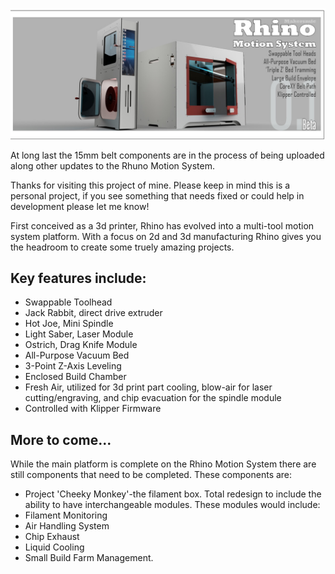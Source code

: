 ![Rhino Motion System](https://github.com/Makersmic/Rhino-3d-Printer/blob/main/Literature/Welcome%20Graphic.jpg)

At long last the 15mm belt components are in the process of being uploaded along other updates to the Rhuno Motion System.

Thanks for visiting this project of mine.  Please keep in mind this is a personal project, if you see something that needs fixed or could help in development please let me know!

First conceived as a 3d printer, Rhino has evolved into a multi-tool motion system platform.  With a focus on 2d and 3d manufacturing Rhino gives you the headroom to create some truely amazing projects.  

## Key features include:
- Swappable Toolhead
- Jack Rabbit, direct drive extruder
- Hot Joe, Mini Spindle
- Light Saber, Laser Module
- Ostrich, Drag Knife Module
- All-Purpose Vacuum Bed
- 3-Point Z-Axis Leveling
- Enclosed Build Chamber
- Fresh Air, utilized for 3d print part cooling, blow-air for laser cutting/engraving, and chip evacuation for the spindle module
- Controlled with Klipper Firmware

## More to come...
While the main platform is complete on the Rhino Motion System there are still components that need to be completed.  These components are:
- Project 'Cheeky Monkey'-the filament box.  Total redesign to include the ability to have interchangeable modules.  These modules would include:
- Filament Monitoring
- Air Handling System
- Chip Exhaust
- Liquid Cooling
- Small Build Farm Management.


